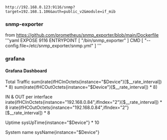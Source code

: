 


```
http://192.168.0.123:9116/snmp?target=192.168.1.106&auth=public_v2&module=if_mib

```


### snmp-exporter

from https://github.com/prometheus/snmp_exporter/blob/main/Dockerfile
'''yaml
EXPOSE      9116
ENTRYPOINT  [ "/bin/snmp_exporter" ]
CMD         [ "--config.file=/etc/snmp_exporter/snmp.yml" ]
'''

### grafana


#### Grafana Dashboard ####
Total Traffic
sum(irate(ifHCInOctets{instance="$Device"}[$__rate_interval]) * 8)
sum(irate(ifHCOutOctets{instance="$Device"}[$__rate_interval]) * 8)

IN & OUT per interface
irate(ifHCInOctets{instance="192.168.0.84",ifIndex="2"}[$__rate_interval]) * 8
irate(ifHCOutOctets{instance="192.168.0.84",ifIndex="2"}[$__rate_interval]) * 8

Uptime
sysUpTime{instance="$Device"} * 10

System name
sysName{instance="$Device"}


